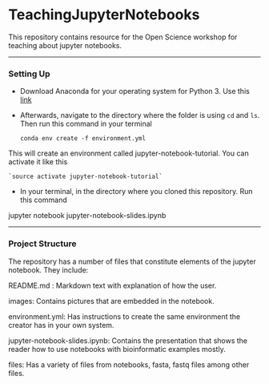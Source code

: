 
# TeachingJupyterNotebooks

This repository contains resource for the Open Science workshop for teaching about jupyter
notebooks. 

---

### Setting Up

* Download Anaconda for your operating system for Python 3. Use this [link]()

* Afterwards, navigate to the directory where the folder is using `cd` and `ls`. Then
run this command in your terminal 

	`conda env create -f environment.yml`

This will create an environment called jupyter-notebook-tutorial. You can activate it 
like this

	`source activate jupyter-notebook-tutorial`

* In your terminal, in the directory where you cloned this repository. Run this command

jupyter notebook jupyter-notebook-slides.ipynb

---

### Project Structure

The repository has a number of files that constitute elements of the jupyter notebook. 
They include:

README.md : Markdown text with explanation of how the user. 
			
images: Contains pictures that are embedded in the notebook.

environment.yml: Has instructions to create the same environment the creator has in your
own system.
			
jupyter-notebook-slides.ipynb: Contains the presentation that shows the reader how to use
notebooks with bioinformatic examples mostly.

files: Has a variety of files from notebooks, fasta, fastq files among other files.

